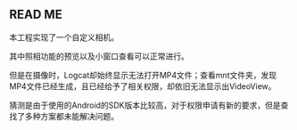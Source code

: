 ## READ ME

本工程实现了一个自定义相机。

其中照相功能的预览以及小窗口查看可以正常进行。

但是在摄像时，Logcat却始终显示无法打开MP4文件；查看mnt文件夹，发现MP4文件已经生成，且已经给予了相关权限，却依旧无法显示出VideoView。

猜测是由于使用的Android的SDK版本比较高，对于权限申请有新的要求，但是查找了多种方案都未能解决问题。